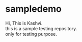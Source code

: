 # sampledemo
Hi, This is Kashvi. <br>
this is a sample testing repository. <br>
only for testing purpose.